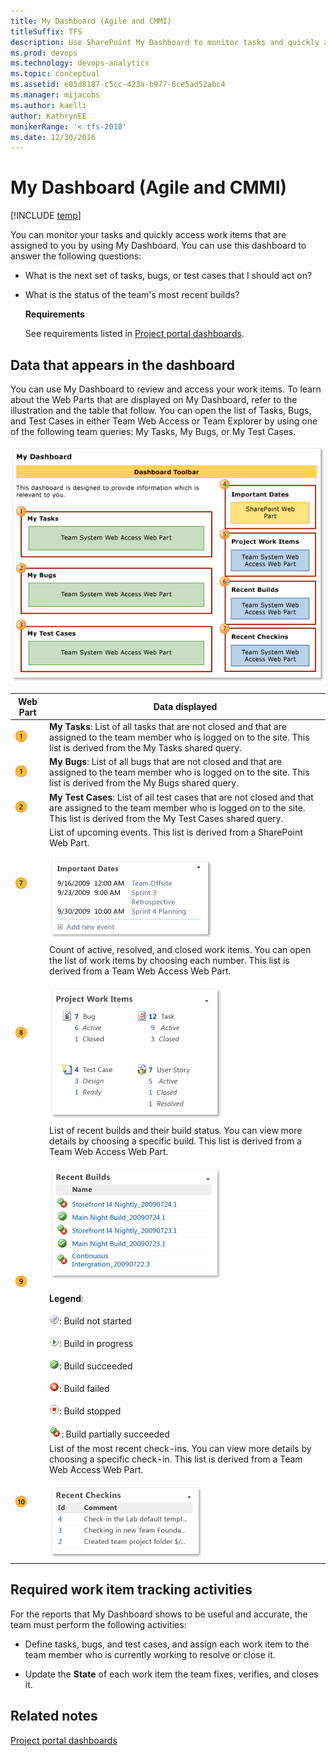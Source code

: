 ```yaml
---
title: My Dashboard (Agile and CMMI) 
titleSuffix: TFS
description: Use SharePoint My Dashboard to monitor tasks and quickly access to work items that are assigned - Team Foundation Server (TFS)
ms.prod: devops
ms.technology: devops-analytics
ms.topic: conceptual
ms.assetid: e05d8187-c5cc-423a-b977-6ce5ad52abc4
ms.manager: mijacobs
ms.author: kaelli
author: KathrynEE
monikerRange: '< tfs-2018'
ms.date: 12/30/2016
---
```


# My Dashboard (Agile and CMMI)

[!INCLUDE [temp](../includes/tfs-sharepoint-version.md)]

You can monitor your tasks and quickly access work items that are assigned to you by using My Dashboard. You can use this dashboard to answer the following questions:  
  
- What is the next set of tasks, bugs, or test cases that I should act on?  
  
- What is the status of the team's most recent builds?  
  
  **Requirements**  
  
  See requirements listed in [Project portal dashboards](project-portal-dashboards.md).  
  
##  <a name="Data"></a> Data that appears in the dashboard  
 You can use My Dashboard to review and access your work items. To learn about the Web Parts that are displayed on My Dashboard, refer to the illustration and the table that follow. You can open the list of Tasks, Bugs, and Test Cases in either Team Web Access or Team Explorer by using one of the following team queries: My Tasks, My Bugs, or My Test Cases.  
  
 ![Web parts for My Dashboard](media/procguid_dashboardmy.png "ProcGuid_DashboardMy")  
  
|Web Part|Data displayed|  
|--------------|--------------------|  
|![Step 1](media/procguid_1.png "ProcGuid_1")|**My Tasks**: List of all tasks that are not closed and that are assigned to the team member who is logged on to the site. This list is derived from the My Tasks shared query.|  
|![Step 1](media/procguid_1.png "ProcGuid_1")|**My Bugs**: List of all bugs that are not closed and that are assigned to the team member who is logged on to the site. This list is derived from the My Bugs shared query.|  
|![Step 2](media/procguid_2.png "ProcGuid_2")|**My Test Cases**: List of all test cases that are not closed and that are assigned to the team member who is logged on to the site. This list is derived from the My Test Cases shared query.|  
|![Step 7](media/procguid_7.png "ProcGuid_7")|List of upcoming events. This list is derived from a SharePoint Web Part.<br /><br /> ![Import Events Web part](media/sharepoint_dashboard.png "SharePoint_Dashboard")|  
|![Step 8](media/procguid_8.png "ProcGuid_8")|Count of active, resolved, and closed work items. You can open the list of work items by choosing each number. This list is derived from a Team Web Access Web Part.<br /><br /> ![Project Work Items Web part](media/twsa_dashprojectwi.png "TWSA_DashProjectWI")|  
|![9](media/procguid_9.png "ProcGuid_9")|List of recent builds and their build status. You can view more details by choosing a specific build. This list is derived from a Team Web Access Web Part.<br /><br /> ![Recent Builds Web part](media/twsa_dashbuilds.png "TWSA_DashBuilds")<br /><br /> **Legend**:<br /><br /> ![Build in Progress](media/icon_buildstatus_1.gif "Icon_BuildStatus_1"): Build not started<br /><br /> ![Build Not Started](media/icon_buildstatus_2.gif "Icon_BuildStatus_2"): Build in progress<br /><br /> ![Build Succeeded](media/icon_buildstatus_3.gif "Icon_BuildStatus_3"): Build succeeded<br /><br /> ![Build Failed](media/icon_buildstatus_4.gif "Icon_BuildStatus_4"): Build failed<br /><br /> ![Build Stopped](media/icon_buildstatus_5.gif "Icon_BuildStatus_5"): Build stopped<br /><br /> ![Build Partially Succeeded](media/icon_buildstatus_6.gif "Icon_BuildStatus_6"): Build partially succeeded|  
|![10](media/procguid_10.png "ProcGuid_10")|List of the most recent check-ins. You can view more details by choosing a specific check-in. This list is derived from a Team Web Access Web Part.<br /><br /> ![Recent Checkins Web part](media/twsa_dashcheckins.png "TWSA_DashCheckins")|  
  
##  <a name="Activities"></a> Required work item tracking activities  
 For the reports that My Dashboard shows to be useful and accurate, the team must perform the following activities:  
  
-   Define tasks, bugs, and test cases, and assign each work item to the team member who is currently working to resolve or close it.  
  
-   Update the **State** of each work item the team fixes, verifies, and closes it.  
  
## Related notes 
 [Project portal dashboards](project-portal-dashboards.md)